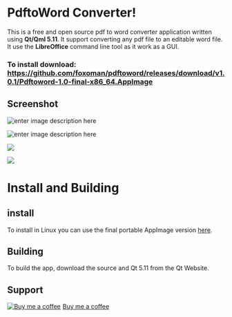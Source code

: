 # PdftoWord Converter!

This is a free and open source pdf to word converter application written using **Qt/Qml 5.11**.
It support converting any pdf file to an editable word file.
It use the **LibreOffice** command line tool as it work as a GUI.

### To install download: https://github.com/foxoman/pdftoword/releases/download/v1.0.1/Pdftoword-1.0-final-x86_64.AppImage

## Screenshot

![enter image description here](https://pbs.twimg.com/media/DdeXU8iUwAASvqg.jpg)

![enter image description here](https://pbs.twimg.com/media/DdeXU8uU8AA4aL7.jpg)

![](https://pbs.twimg.com/media/DdeXU8uVAAAnLTq.jpg)


![](https://pbs.twimg.com/media/DdeXU8sVQAAAaO_.jpg)
# Install and Building
## install

To install in Linux you can use the final portable AppImage version [here](https://github.com/foxoman/pdftoword/releases).

## Building

To build the app, download the source and Qt 5.11 from the Qt Website.

## Support
<link href="https://fonts.googleapis.com/css?family=Cookie" rel="stylesheet"><a class="bmc-button" target="_blank" href="https://www.buymeacoffee.com/foxoman"><img src="https://www.buymeacoffee.com/assets/img/BMC-btn-logo.svg" alt="Buy me a coffee"><span style="margin-left:5px">Buy me a coffee</span></a>

